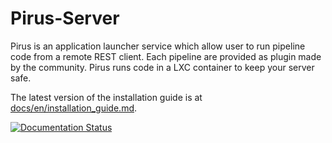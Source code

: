 # Pirus-Server

Pirus is an application launcher service which allow user to run pipeline code from a remote REST client. Each pipeline are provided as plugin made by the community. Pirus runs code in a LXC container to keep your server safe.   

The latest version of the installation guide is at [docs/en/installation_guide.md](docs/installation_guide.md).

[![Documentation Status](https://readthedocs.org/projects/pirus/badge/?version=latest)](http://pirus.readthedocs.io/fr/latest/?badge=latest)
